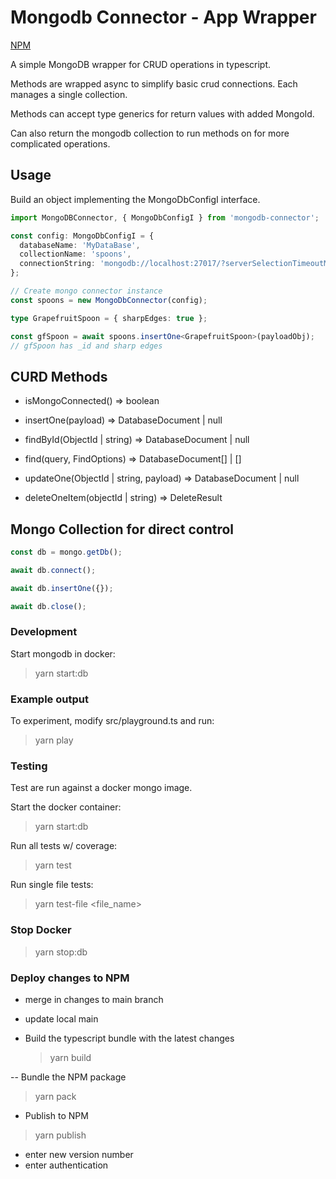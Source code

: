 # Mongodb Connector - App Wrapper

[NPM](https://www.npmjs.com/package/@idcargill/mongodb-connector)

A simple MongoDB wrapper for CRUD operations in typescript.

Methods are wrapped async to simplify basic crud connections. Each manages a single collection.

Methods can accept type generics for return values with added MongoId.

Can also return the mongodb collection to run methods on for more complicated operations.

## Usage

Build an object implementing the MongoDbConfigI interface.

```typescript
import MongoDBConnector, { MongoDbConfigI } from 'mongodb-connector';

const config: MongoDbConfigI = {
  databaseName: 'MyDataBase',
  collectionName: 'spoons',
  connectionString: 'mongodb://localhost:27017/?serverSelectionTimeoutMS=2000',
};

// Create mongo connector instance
const spoons = new MongoDbConnector(config);

type GrapefruitSpoon = { sharpEdges: true };

const gfSpoon = await spoons.insertOne<GrapefruitSpoon>(payloadObj);
// gfSpoon has _id and sharp edges
```

## CURD Methods

- isMongoConnected() => boolean

- insertOne<returnType>(payload) => DatabaseDocument | null

- findById<returnType>(ObjectId | string) => DatabaseDocument | null

- find<returnType>(query, FindOptions) => DatabaseDocument[] | []

- updateOne<returnType>(ObjectId | string, payload) => DatabaseDocument | null

- deleteOneItem(objectId | string) => DeleteResult

## Mongo Collection for direct control

```typescript
const db = mongo.getDb();

await db.connect();

await db.insertOne({});

await db.close();
```

### Development

Start mongodb in docker:

> yarn start:db

### Example output

To experiment, modify src/playground.ts and run:

> yarn play

### Testing

Test are run against a docker mongo image.

Start the docker container:

> yarn start:db

Run all tests w/ coverage:

> yarn test

Run single file tests:

> yarn test-file <file_name>

### Stop Docker

> yarn stop:db

### Deploy changes to NPM

- merge in changes to main branch
- update local main

- Build the typescript bundle with the latest changes
  > yarn build

-- Bundle the NPM package

> yarn pack

- Publish to NPM

> yarn publish

- enter new version number
- enter authentication
